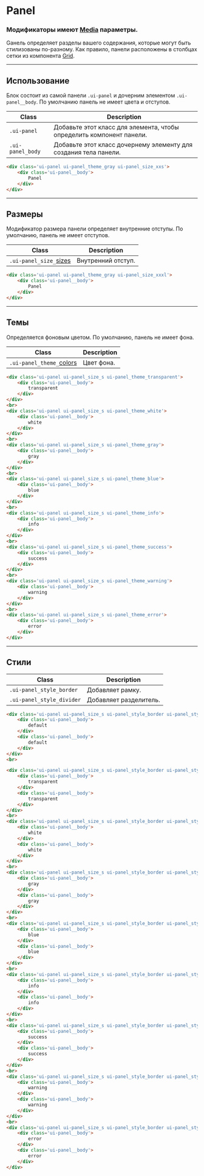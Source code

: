 [colors]: base/colors.md
[sizes]: base/sizes.md
[media]: base/media.md

[grid]: blocks/grid.md

# Panel

### Модификаторы имеют [Media][media] параметры.

Gанель определяет разделы вашего содержания, которые могут быть стилизованы по-разному. Как правило, панели расположены в столбцах сетки из компонента [Grid][grid].

---

## Использование

Блок состоит из самой панели `.ui-panel`  и дочерним элементом `.ui-panel__body`. По умолчанию панель не имеет цвета и отступов.

|       Class       |                              Description                               |
|-------------------|------------------------------------------------------------------------|
|  `.ui-panel`      |  Добавьте этот класс для элемента, чтобы определить компонент панели.  |
|  `.ui-panel_body` |  Добавьте этот класс дочернему элементу для создания тела панели.      |

``` html
<div class='ui-panel ui-panel_theme_gray ui-panel_size_xxs'>
    <div class='ui-panel__body'>
        Panel
    </div>
</div>
```

---

## Размеры

Модификатор размера панели определяет внутренние отступы. По умолчанию, панель не имеет отступов.

|           Class           |      Description      |
|---------------------------|-----------------------|
|  `.ui-panel_size_`[sizes] | Внутренний отступ.    |

``` html
<div class='ui-panel ui-panel_theme_gray ui-panel_size_xxxl'>
    <div class='ui-panel__body'>
        Panel
    </div>
</div>
```

---

## Темы

Определяется фоновым цветом. По умолчанию, панель не имеет фона.

|             Class             |      Description      |
|-------------------------------|-----------------------|
| `.ui-panel_theme_`[colors] | Цвет фона. |


``` html
<div class='ui-panel ui-panel_size_s ui-panel_theme_transparent'>
    <div class='ui-panel__body'>
        transparent
    </div>
</div>
<br>
<div class='ui-panel ui-panel_size_s ui-panel_theme_white'>
    <div class='ui-panel__body'>
        white
    </div>
</div>
<br>
<div class='ui-panel ui-panel_size_s ui-panel_theme_gray'>
    <div class='ui-panel__body'>
        gray
    </div>
</div>
<br>
<div class='ui-panel ui-panel_size_s ui-panel_theme_blue'>
    <div class='ui-panel__body'>
        blue
    </div>
</div>
<br>
<div class='ui-panel ui-panel_size_s ui-panel_theme_info'>
    <div class='ui-panel__body'>
        info
    </div>
</div>
<br>
<div class='ui-panel ui-panel_size_s ui-panel_theme_success'>
    <div class='ui-panel__body'>
        success
    </div>
</div>
<br>
<div class='ui-panel ui-panel_size_s ui-panel_theme_warning'>
    <div class='ui-panel__body'>
        warning
    </div>
</div>
<br>
<div class='ui-panel ui-panel_size_s ui-panel_theme_error'>
    <div class='ui-panel__body'>
        error
    </div>
</div>
```

---

## Стили

|           Class            |    Description   |
|----------------------------|------------------|
|  `.ui-panel_style_border`  | Добавляет рамку. |
|  `.ui-panel_style_divider`  | Добавляет разделитель. |

``` html
<div class='ui-panel ui-panel_size_s ui-panel_style_border ui-panel_style_divider'>
    <div class='ui-panel__body'>
        default
    </div>
    <div class='ui-panel__body'>
        default
    </div>
</div>
<br>

<div class='ui-panel ui-panel_size_s ui-panel_style_border ui-panel_style_divider ui-panel_theme_transparent'>
    <div class='ui-panel__body'>
        transparent
    </div>
    <div class='ui-panel__body'>
        transparent
    </div>
</div>
<br>
<div class='ui-panel ui-panel_size_s ui-panel_style_border ui-panel_style_divider ui-panel_theme_white'>
    <div class='ui-panel__body'>
        white
    </div>
    <div class='ui-panel__body'>
        white
    </div>
</div>
<br>
<div class='ui-panel ui-panel_size_s ui-panel_style_border ui-panel_style_divider ui-panel_theme_gray'>
    <div class='ui-panel__body'>
        gray
    </div>
    <div class='ui-panel__body'>
        gray
    </div>
</div>
<br>
<div class='ui-panel ui-panel_size_s ui-panel_style_border ui-panel_style_divider ui-panel_theme_blue'>
    <div class='ui-panel__body'>
        blue
    </div>
    <div class='ui-panel__body'>
        blue
    </div>
</div>
<br>
<div class='ui-panel ui-panel_size_s ui-panel_style_border ui-panel_style_divider ui-panel_theme_info'>
    <div class='ui-panel__body'>
        info
    </div>
    <div class='ui-panel__body'>
        info
    </div>
</div>
<br>
<div class='ui-panel ui-panel_size_s ui-panel_style_border ui-panel_style_divider ui-panel_theme_success'>
    <div class='ui-panel__body'>
        success
    </div>
    <div class='ui-panel__body'>
        success
    </div>
</div>
<br>
<div class='ui-panel ui-panel_size_s ui-panel_style_border ui-panel_style_divider ui-panel_theme_warning'>
    <div class='ui-panel__body'>
        warning
    </div>
    <div class='ui-panel__body'>
        warning
    </div>
</div>
<br>
<div class='ui-panel ui-panel_size_s ui-panel_style_border ui-panel_style_divider ui-panel_theme_error'>
    <div class='ui-panel__body'>
        error
    </div>
    <div class='ui-panel__body'>
        error
    </div>
</div>
```
